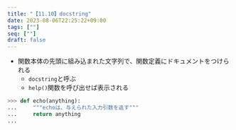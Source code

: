 ```yaml
---
title: "【11.10】docstring"
date: 2023-08-06T22:25:22+09:00
tags: [""]
seq: [""]
draft: false
---
```


- 関数本体の先頭に組み込まれた文字列で、関数定義にドキュメントをつけられる
  - `docstring`と呼ぶ
  - `help()`関数を呼び出せば表示される

```python
>>> def echo(anything):
...     """echoは、与えられた入力引数を返す"""
...     return anything
...
```